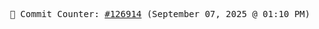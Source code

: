 <p align="center">
    <samp>
        📮 Commit Counter: <a href="https://github.com/Javascript-void0/Javascript-void0/commits/main">#126914</a> (September 07, 2025 @ 01:10 PM)
    </samp>
</p>
